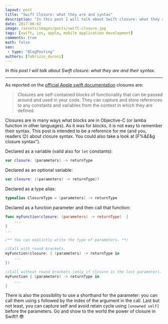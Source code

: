 ```yaml
---
layout: post
title: "Swift Closure: what they are and syntax"
description: "In this post I will talk about Swift closure: what they are and their syntax"
date: 2017-06-02
image: /assets/images/posts/swift-closure.jpg
tags: [swift, ios, apple, mobile application development]
comments: true
math: false
seo:
 - type: "BlogPosting"
authors: [fabrizio_duroni]
---
```


*In this post I will talk about Swift closure: what they are and their syntax.*

---

As reported on the [official Apple swift documentation](https://developer.apple.com/library/content/documentation/Swift/Conceptual/Swift_Programming_Language/Functions.html#//apple_ref/doc/uid/TP40014097-CH10-ID158 "official Apple swift documentation") closures are:

> Closures are self-contained blocks of functionality that can be passed around and used in your code. They can capture and store references to any constants and variables from the context in which they are defined.

Closures are in many ways what blocks are in Objective-C (or lamba function in other languages).
As it was for blocks, it is not easy to remember their syntax. This post is intended to be a reference for me (and you, readers :wink:) about closure syntax. You could also take a look at [F$%&£&g closure syntax](http://fuckingclosuresyntax.com "F$%&£&g closure syntax").

Declared as a variable (valid also for `let` constants):

```swift
var closure: (parameters) -> returnType
```

Declared as an optional variable:

```swift
var closure: ((parameters) -> returnType)?
```

Declared as a type alias:

```swift
typealias ClosureType = (parameters) -> returnType
```

Declared as a function parameter and then call that function:

```swift
func myFunction(closure: (parameters) -> returnType)  {
    ...
}
...

/** You can explictly write the type of parameters. **/

//Call with round brackets.
myFunction(closure: { (parameters) -> returnType in
    ...
})

//Call without round brackets (only if closure is the last parameter).
myFunction { (parameters) -> returnType in
    ...
}
```

There is also the possibility to use a shorthand for the parameter: you can call them using `$` followed by the index
 of the argument in the call. Last but not least, you can capture self and avoid retain cycle using `[unowned self]` before the parameters. Go and show to the world the power of closure in Swift!! :sunglasses:
